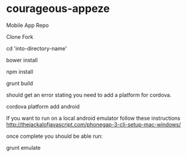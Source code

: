 # courageous-appeze
Mobile App Repo

Clone
Fork

  cd 'into-directory-name'

  bower install

  npm install
  
  grunt build
  
should get an error stating you need to add a platform for cordova.

  cordova platform add android

If you want to run on a local android emulator follow these instructions 
http://thejackalofjavascript.com/phonegap-3-cli-setup-mac-windows/

once complete you should be able run: 

  grunt emulate
